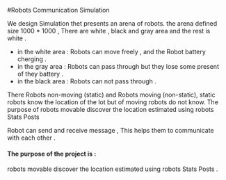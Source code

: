 
#Robots Communication Simulation

We design Simulation thet presents an arena of robots.
the arena defined size 1000 * 1000 , There are white , black and gray area and the rest is white .

  * in the white area : Robots can move freely , and the Robot battery cherging . 
  * in the gray area :  Robots can pass through but they lose some present of they battery .
  * in the black area : Robots can not pass through .

There Robots non-moving (static) and Robots moving (non-static), static robots know the location of the lot but of moving robots do not know. The purpose of robots movable discover the location estimated using robots Stats Posts

Robot can send and receive message , This helps them to communicate with each other .


#### The purpose of the project is : 
robots movable discover the location estimated using robots Stats Posts . 

